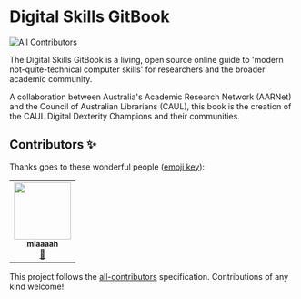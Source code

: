 # Digital Skills GitBook
<!-- ALL-CONTRIBUTORS-BADGE:START - Do not remove or modify this section -->
[![All Contributors](https://img.shields.io/badge/all_contributors-1-orange.svg?style=flat-square)](#contributors-)
<!-- ALL-CONTRIBUTORS-BADGE:END -->

The Digital Skills GitBook is a living, open source online guide to 'modern not-quite-technical computer skills' for researchers and the broader academic community.

A collaboration between Australia's Academic Research Network (AARNet) and the Council of Australian Librarians (CAUL), this book is the creation of the CAUL Digital Dexterity Champions and their communities.


## Contributors ✨

Thanks goes to these wonderful people ([emoji key](https://allcontributors.org/docs/en/emoji-key)):

<!-- ALL-CONTRIBUTORS-LIST:START - Do not remove or modify this section -->
<!-- prettier-ignore-start -->
<!-- markdownlint-disable -->
<table>
  <tr>
    <td align="center"><a href="https://github.com/miaaaah"><img src="https://avatars.githubusercontent.com/u/84947432?v=4?s=100" width="100px;" alt=""/><br /><sub><b>miaaaah</b></sub></a><br /><a href="https://github.com/AARNet/Digital-Skills-GitBook/pulls?q=is%3Apr+reviewed-by%3Amiaaaah" title="Reviewed Pull Requests">👀</a></td>
  </tr>
</table>

<!-- markdownlint-restore -->
<!-- prettier-ignore-end -->

<!-- ALL-CONTRIBUTORS-LIST:END -->

This project follows the [all-contributors](https://github.com/all-contributors/all-contributors) specification. Contributions of any kind welcome!